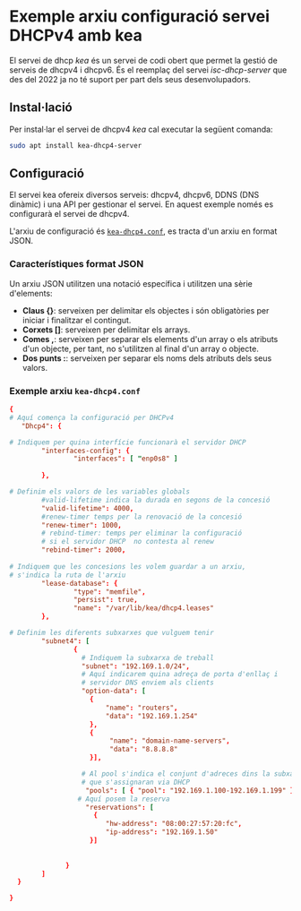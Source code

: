 # Exemple arxiu configuració servei DHCPv4 amb kea

El servei de dhcp *kea* és un servei de codi obert que permet la gestió de serveis de dhcpv4 i dhcpv6. És el reemplaç del servei *isc-dhcp-server* que des del 2022 ja no té suport per part dels seus desenvolupadors.

## Instal·lació

Per instal·lar el servei de dhcpv4 *kea* cal executar la següent comanda:

```bash
sudo apt install kea-dhcp4-server
```

## Configuració

El servei kea ofereix diversos serveis: dhcpv4, dhcpv6, DDNS (DNS dinàmic) i una API per gestionar el servei. En aquest exemple només es configurarà el servei de dhcpv4.

L'arxiu de configuració és [`kea-dhcp4.conf`](kea-dhcp4.conf), es tracta d'un arxiu en format JSON.

### Característiques format JSON

Un arxiu JSON utilitzen una notació específica i utilitzen una sèrie d'elements:

- **Claus {}**: serveixen per delimitar els objectes i són obligatòries per iniciar i finalitzar el contingut.
- **Corxets []**: serveixen per delimitar els arrays.
- **Comes ,**: serveixen per separar els elements d'un array o els atributs d'un objecte, per tant, no s'utilitzen al final d'un array o objecte.
- **Dos punts :**: serveixen per separar els noms dels atributs dels seus valors.

### Exemple arxiu `kea-dhcp4.conf`

```conf
{
# Aquí comença la configuració per DHCPv4
   "Dhcp4": {

# Indiquem per quina interfície funcionarà el servidor DHCP
        "interfaces-config": {
                "interfaces": [ "enp0s8" ]
                
        },

# Definim els valors de les variables globals
        #valid-lifetime indica la durada en segons de la concesió
        "valid-lifetime": 4000,
        #renew-timer temps per la renovació de la concesió
        "renew-timer": 1000,
        # rebind-timer: temps per eliminar la configuració 
        # si el servidor DHCP  no contesta al renew
        "rebind-timer": 2000,
        
# Indiquem que les concesions les volem guardar a un arxiu, 
# s'indica la ruta de l'arxiu
        "lease-database": {
                "type": "memfile",
                "persist": true,
                "name": "/var/lib/kea/dhcp4.leases"
        },

# Definim les diferents subxarxes que vulguem tenir
        "subnet4": [
                {
                  # Indiquem la subxarxa de treball
                  "subnet": "192.169.1.0/24",
                  # Aquí indicarem quina adreça de porta d'enllaç i 
                  # servidor DNS enviem als clients
                  "option-data": [
                    {
                        "name": "routers",
                        "data": "192.169.1.254"
                    },
                    {
                         "name": "domain-name-servers",
                         "data": "8.8.8.8"
                    }],

                  # Al pool s'indica el conjunt d'adreces dins la subxarxa 
                  # que s'assignaran via DHCP
                   "pools": [ { "pool": "192.169.1.100-192.169.1.199" } ],
                 # Aquí posem la reserva
                   "reservations": [
                     {
                        "hw-address": "08:00:27:57:20:fc",
                        "ip-address": "192.169.1.50"
                    }]
                                
                
              }
        ]
  }

}
```
